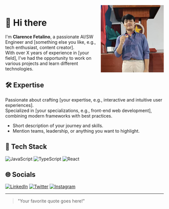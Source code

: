 <img align="right" src="https://github.com/ahley18/ahley18/blob/main/cla.png" width="200" />

# 👋 Hi there

I'm **Clarence Fetalino**, a passionate AI/SW Engineer and [something else you like, e.g., tech enthusiast, content creator].  
With over X years of experience in [your field], I've had the opportunity to work on various projects and learn different technologies.

## 🛠️ Expertise

Passionate about crafting [your expertise, e.g., interactive and intuitive user experiences].  
Specialized in [your specializations, e.g., front-end web development], combining modern frameworks with best practices.

- Short description of your journey and skills.
- Mention teams, leadership, or anything you want to highlight.

## 🚀 Tech Stack

![JavaScript](https://img.shields.io/badge/-JavaScript-F7DF1E?logo=javascript&logoColor=black&style=flat-square)
![TypeScript](https://img.shields.io/badge/-TypeScript-007ACC?logo=typescript&logoColor=white&style=flat-square)
![React](https://img.shields.io/badge/-React-20232A?logo=react&logoColor=61DAFB&style=flat-square)
<!-- Add more shields for your stack. Search "shields.io badge <tech>" on Google! -->

## 🌐 Socials

[![LinkedIn](https://img.shields.io/badge/-LinkedIn-0077B5?logo=linkedin&logoColor=white&style=flat-square)](https://linkedin.com/in/yourusername)
[![Twitter](https://img.shields.io/badge/-Twitter-1DA1F2?logo=twitter&logoColor=white&style=flat-square)](https://twitter.com/yourusername)
[![Instagram](https://img.shields.io/badge/-Instagram-E4405F?logo=instagram&logoColor=white&style=flat-square)](https://instagram.com/yourusername)
<!-- Add more socials as needed -->

---

> "Your favorite quote goes here!"


